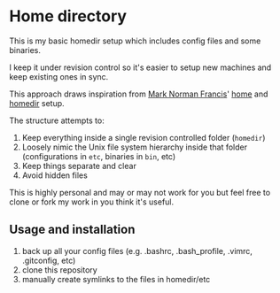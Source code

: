 # Home directory

This is my basic homedir setup which includes config files and some binaries.

I keep it under revision control so it's easier to setup new machines and keep existing ones in sync.

This approach draws inspiration from [Mark Norman Francis](https://github.com/norm/)' [home](https://github.com/norm/home/) and [homedir](https://github.com/norm/homedir/) setup.

The structure attempts to:

1. Keep everything inside a single revision controlled folder (`homedir`)
1. Loosely nimic the Unix file system hierarchy inside that folder (configurations in `etc`, binaries in `bin`, etc)
1. Keep things separate and clear
1. Avoid hidden files

This is highly personal and may or may not work for you but feel free to clone or fork my work in you think it's useful.

## Usage and installation

1. back up all your config files (e.g. .bashrc, .bash_profile, .vimrc, .gitconfig, etc)
1. clone this repository
1. manually create symlinks to the files in homedir/etc
